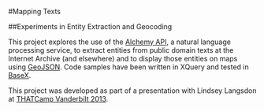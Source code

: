 #Mapping Texts

##Experiments in Entity Extraction and Geocoding

This project explores the use of the [Alchemy API](http://www.alchemyapi.com/), a natural language processing service, to extract entities from public domain texts at the Internet Archive (and elsewhere) and to display those entities on maps using [GeoJSON](http://geojson.org/).
Code samples have been written in XQuery and tested in [BaseX](http://basex.org/).

This project was developed as part of a presentation with Lindsey Langsdon at [THATCamp Vanderbilt 2013](http://vanderbilt2013.thatcamp.org/).
